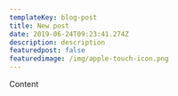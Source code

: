 ```yaml
---
templateKey: blog-post
title: New post
date: 2019-06-24T09:23:41.274Z
description: description
featuredpost: false
featuredimage: /img/apple-touch-icon.png
---
```

Content
